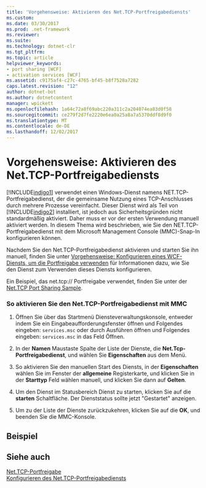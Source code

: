 ```yaml
---
title: 'Vorgehensweise: Aktivieren des Net.TCP-Portfreigabediensts'
ms.custom: 
ms.date: 03/30/2017
ms.prod: .net-framework
ms.reviewer: 
ms.suite: 
ms.technology: dotnet-clr
ms.tgt_pltfrm: 
ms.topic: article
helpviewer_keywords:
- port sharing [WCF]
- activation services [WCF]
ms.assetid: c9175af4-c27c-4765-bf45-b8f7528a7282
caps.latest.revision: "12"
author: dotnet-bot
ms.author: dotnetcontent
manager: wpickett
ms.openlocfilehash: 1a64c72a8f69abc220a311c2a204074ea83d0f58
ms.sourcegitcommit: ce279f2d7fe2220e6ea0a25a8a7a5370ddf8d9f0
ms.translationtype: MT
ms.contentlocale: de-DE
ms.lasthandoff: 12/02/2017
---
```

# <a name="how-to-enable-the-nettcp-port-sharing-service"></a>Vorgehensweise: Aktivieren des Net.TCP-Portfreigabediensts
[!INCLUDE[indigo1](../../../../includes/indigo1-md.md)] verwendet einen Windows-Dienst namens NET.TCP-Portfreigabedienst, der die gemeinsame Nutzung eines TCP-Anschlusses durch mehrere Prozesse vereinfacht. Dieser Dienst wird als Teil von [!INCLUDE[indigo2](../../../../includes/indigo2-md.md)] installiert, ist jedoch aus Sicherheitsgründen nicht standardmäßig aktiviert. Daher muss er vor der ersten Verwendung manuell aktiviert werden. In diesem Thema wird beschrieben, wie Sie den NET.TCP-Portfreigabedienst mit dem Microsoft Management Console (MMC)-Snap-In konfigurieren können.  
  
 Nachdem Sie den Net.TCP-Portfreigabedienst aktivieren und starten Sie ihn manuell, finden Sie unter [Vorgehensweise: Konfigurieren eines WCF-Diensts, um die Portfreigabe verwenden](../../../../docs/framework/wcf/feature-details/how-to-configure-a-wcf-service-to-use-port-sharing.md) für Informationen dazu, wie Sie den Dienst zum Verwenden dieses Diensts konfigurieren.  
  
 Ein Beispiel, das net.tcp:// Portfreigabe verwendet, finden Sie unter der [Net.TCP Port Sharing Sample](../../../../docs/framework/wcf/samples/net-tcp-port-sharing-sample.md).  
  
### <a name="to-enable-the-nettcp-port-sharing-service-using-mmc"></a>So aktivieren Sie den Net.TCP-Portfreigabedienst mit MMC  
  
1.  Öffnen Sie über das Startmenü Diensteverwaltungskonsole, entweder indem Sie ein Eingabeaufforderungsfenster öffnen und Folgendes eingeben: `services.msc` oder durch Ausführen öffnen und Folgendes eingeben: `services.msc` in das Feld Öffnen.  
  
2.  In der **Namen** Maustaste Spalte der Liste der Dienste, die **Net.Tcp-Portfreigabedienst**, und wählen Sie **Eigenschaften** aus dem Menü.  
  
3.  So aktivieren Sie den manuellen Start des Diensts, in der **Eigenschaften** wählen Sie im Fenster der **allgemeine** Registerkarte, und klicken Sie in der **Starttyp** Feld wählen manuell, und klicken Sie dann auf **Gelten**.  
  
4.  Um den Dienst im Statusbereich Dienst zu starten, klicken Sie auf die **starten** Schaltfläche. Der Dienststatus sollte jetzt "Gestartet" anzeigen.  
  
5.  Um zu der Liste der Dienste zurückzukehren, klicken Sie auf die **OK**, und beenden Sie die MMC-Konsole.  
  
## <a name="example"></a>Beispiel  
  
## <a name="see-also"></a>Siehe auch  
 [Net.TCP-Portfreigabe](../../../../docs/framework/wcf/feature-details/net-tcp-port-sharing.md)  
 [Konfigurieren des Net.TCP-Portfreigabediensts](../../../../docs/framework/wcf/feature-details/configuring-the-net-tcp-port-sharing-service.md)
